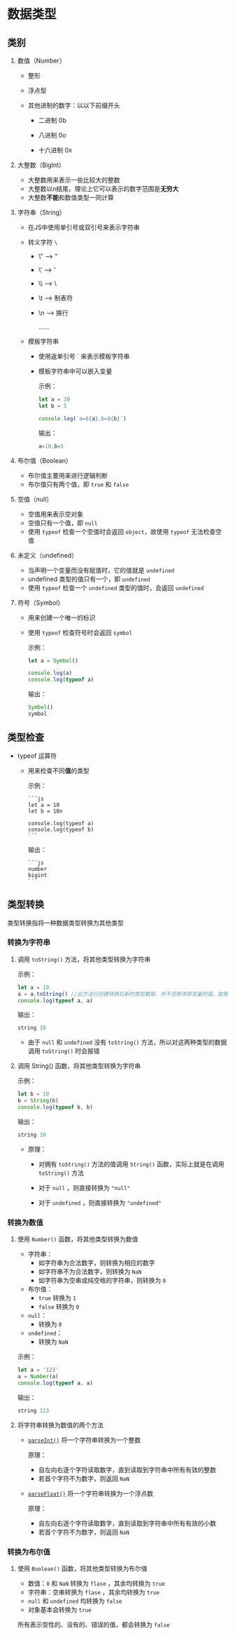 # 数据类型

## 类别

1. 数值（Number）

   - 整形
   - 浮点型

   - 其他进制的数字：以以下前缀开头

     - 二进制 0b

     - 八进制 0o

     - 十六进制 0x

2. 大整数（BigInt）

   - 大整数用来表示一些比较大的整数
   - 大整数以n结尾，理论上它可以表示的数字范围是**无穷大**
   - 大整数**不能**和数值类型一同计算

3. 字符串（String）

   - 在JS中使用单引号或双引号来表示字符串

   - 转义字符 `\`

     - \\" --> "

     - \\' --> '

     - \\\ --> \

     - \t --> 制表符

     - \n --> 换行

       …… 

   - 模板字符串

     - 使用返单引号 ` 来表示模板字符串

     - 模板字符串中可以嵌入变量

       示例：

       ```js
       let a = 10
       let b = 5
       
       console.log(`a=${a},b=${b}`)
       ```

       输出：

       ```js
       a=10,b=5
       ```

4. 布尔值（Boolean）

   - 布尔值主要用来进行逻辑判断
   - 布尔值只有两个值，即 `true` 和 `false`

5. 空值（null）

   - 空值用来表示空对象
   - 空值只有一个值，即 `null`
   - 使用 `typeof` 检查一个空值时会返回 `object`，故使用 `typeof` 无法检查空值

6. 未定义（undefined）

   - 当声明一个变量而没有赋值时，它的值就是 `undefined`
   - undefined 类型的值只有一个，即 `undefined`
   - 使用 `typeof` 检查一个 `undefined` 类型的值时，会返回 `undefined`

7. 符号（Symbol）

   - 用来创建一个唯一的标识

   - 使用 `typeof` 检查符号时会返回 `symbol`

     示例：

     ```js
     let a = Symbol()
     
     console.log(a)
     console.log(typeof a)
     ```

     输出：

     ```js
     Symbol()
     symbol
     ```

     

## 类型检查

- typeof 运算符

  - 用来检查不同**值**的类型

    示例：

		```js
		let a = 10
		let b = 10n
		
		console.log(typeof a)
		console.log(typeof b)
		```

    输出：

		```js
		number
		bigint
		```

## 类型转换

类型转换指将一种数据类型转换为其他类型

### 转换为字符串

1. 调用 `toString()` 方法，将其他类型转换为字符串

   示例：

   ```js
   let a = 10
   a = a.toString()	//此方法只创建转换后新的类型数据，并不会修改原变量的值，故需自行对原变量进行赋值
   console.log(typeof a, a)
   ```

   输出：

   ```js
   string 10
   ```

   - 由于 `null` 和 `undefined` 没有 `toString()` 方法，所以对这两种类型的数据调用 `toString()` 时会报错

2. 调用 String() 函数，将其他类型转换为字符串

   示例：

   ```js
   let b = 10
   b = String(b)
   console.log(typeof b, b)
   ```

   输出：

   ```js
   string 10
   ```

   - 原理：

     - 对拥有 `toString()` 方法的值调用 `String()` 函数，实际上就是在调用 `toString()` 方法
     - 对于 `null` ，则直接转换为 `"null"`

     - 对于 `undefined` ，则直接转换为 `"undefined"`

### 转换为数值

1. 使用 `Number()` 函数，将其他类型转换为数值

   - 字符串：
     - 如字符串为合法数字，则转换为相应的数字
     - 如字符串不为合法数字，则转换为 `NaN`
     - 如字符串为空串或纯空格的字符串，则转换为 `0`
   - 布尔值：
     - `true` 转换为 `1` 
     - `false` 转换为 `0`
   - `null`：
     - 转换为 `0`
   - `undefined`：
     - 转换为 `NaN`

   示例：

   ```js
   let a = '123'
   a = Number(a)
   console.log(typeof a, a)
   ```

   输出：

   ```js
   string 123
   ```

2. 将字符串转换为数值的两个方法

   - [`parseInt()`](https://developer.mozilla.org/zh-CN/docs/Web/JavaScript/Reference/Global_Objects/parseInt) 将一个字符串转换为一个整数

     原理：

     - 自左向右逐个字符读取数字，直到读取到字符串中所有有效的整数
     - 若首个字符不为数字，则返回 `NaN`

   - [`parseFloat()`](https://developer.mozilla.org/zh-CN/docs/Web/JavaScript/Reference/Global_Objects/parseFloat) 将一个字符串转换为一个浮点数

     原理：

     - 自左向右逐个字符读取数字，直到读取到字符串中所有有效的小数
     - 若首个字符不为数字，则返回 `NaN`

### 转换为布尔值

1. 使用 `Boolean()` 函数，将其他类型转换为布尔值

   - 数值：`0` 和 `NaN` 转换为 `flase` ，其余均转换为 `true`
   - 字符串：空串转换为 `flase` ，其余均转换为 `true`
   - `null` 和 `undefined` 均转换为 `false`
   - 对象基本会转换为 `true`

   所有表示空性的、没有的、错误的值，都会转换为 `false`
